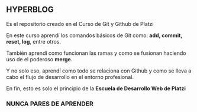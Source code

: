 ##  HYPERBLOG
Es el repositorio creado en el Curso de Git y Github de Platzi

En este curso aprendí los comandos básicos de Git como: **add, commit, reset, log**, entre otros.

También aprendí como funcionan las ramas y como se fusionan haciendo uso de el poderoso **merge**.

Y no solo eso, aprendí como todo se relaciona con Github y como se lleva a cabo el flujo de desarrollo en el entorno profesional.

En fin, esto es solo el principio de la **Escuela de Desarrollo Web de Platzi**

### NUNCA PARES DE APRENDER

